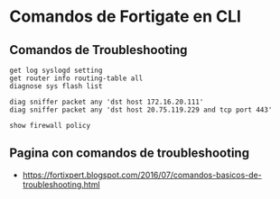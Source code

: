 # Comandos de Fortigate en CLI

## Comandos de Troubleshooting

```
get log syslogd setting
get router info routing-table all
diagnose sys flash list

diag sniffer packet any 'dst host 172.16.20.111'
diag sniffer packet any 'dst host 20.75.119.229 and tcp port 443'

show firewall policy 
```

## Pagina con comandos de troubleshooting
* https://fortixpert.blogspot.com/2016/07/comandos-basicos-de-troubleshooting.html
